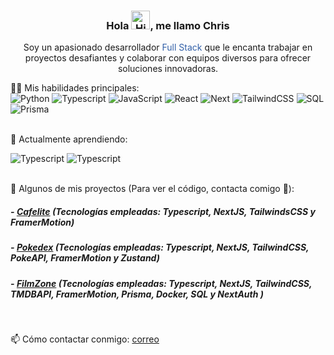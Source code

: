 <!--Presentacion-->
<h3 align="center">Hola <img src='https://d.tw93.fun/images/hi.gif' alt='Hi' width="30"/>, me llamo Chris</h3> 
<p align="center">Soy un apasionado desarrollador <span style="color: #3260a8;">Full Stack</span> que le encanta trabajar en proyectos desafiantes y colaborar con equipos diversos para ofrecer soluciones innovadoras.</p>

<!--Habilidades-->
👨‍💻   Mis habilidades principales:
<br>
![Python](https://img.shields.io/badge/-Python-000?&logo=Python)
![Typescript](https://img.shields.io/badge/-Typescript-000?&logo=Typescript)
![JavaScript](https://img.shields.io/badge/-JavaScript-000?&logo=JavaScript)
![React](https://img.shields.io/badge/-React-000?&logo=React)
![Next](https://img.shields.io/badge/-Next.js-000?&logo=Next.js)
![TailwindCSS](https://img.shields.io/badge/-tailwindcss-000?&logo=tailwindcss)
![SQL](https://img.shields.io/badge/-SQL-000?&logo=MySQL)
![Prisma](https://img.shields.io/badge/-prisma-000?&logo=prisma)

<!--Aprendiendo-->
<br>
📖  Actualmente aprendiendo:

![Typescript](https://img.shields.io/badge/-Docker-000?&logo=Docker)
![Typescript](https://img.shields.io/badge/-Node.js-000?&logo=Node.js)

<!--Proyectos-->
<br>
🌱 Algunos de mis proyectos (Para ver el código, contacta comigo 🙂):

<h5>- <a href="https://cafelite.vercel.app/">Cafelite</a> (Tecnologías empleadas: Typescript, NextJS, TailwindsCSS y FramerMotion)</h5>
<h5>- <a href="https://pokedex-next-web-app.vercel.app//">Pokedex</a> (Tecnologías empleadas: Typescript, NextJS, TailwindCSS, PokeAPI, FramerMotion y Zustand)</h5>
<h5>- <a href="https://filmzone-web-app.vercel.app/">FilmZone</a> (Tecnologías empleadas: Typescript, NextJS, TailwindCSS, TMDBAPI, FramerMotion, Prisma, Docker, SQL y NextAuth )</h5>


<!--Contacto-->
<br/>

📫 Cómo contactar conmigo:  [correo](mailto:chrisdifejb@gmail.com)


